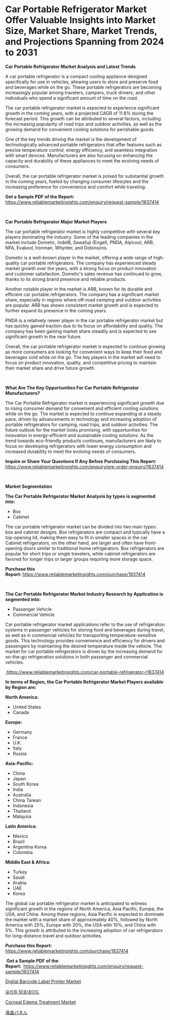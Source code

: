 <p><h1>Car Portable Refrigerator Market Offer Valuable Insights into Market Size, Market Share, Market Trends, and Projections Spanning from 2024 to 2031</h1></p><p><strong>Car Portable Refrigerator Market Analysis and Latest Trends</strong></p>
<p><p>A car portable refrigerator is a compact cooling appliance designed specifically for use in vehicles, allowing users to store and preserve food and beverages while on the go. These portable refrigerators are becoming increasingly popular among travelers, campers, truck drivers, and other individuals who spend a significant amount of time on the road.</p><p>The car portable refrigerator market is expected to experience significant growth in the coming years, with a projected CAGR of 11.8% during the forecast period. This growth can be attributed to several factors, including the increasing popularity of road trips and outdoor activities, as well as the growing demand for convenient cooling solutions for perishable goods.</p><p>One of the key trends driving the market is the development of technologically advanced portable refrigerators that offer features such as precise temperature control, energy efficiency, and seamless integration with smart devices. Manufacturers are also focusing on enhancing the capacity and durability of these appliances to meet the evolving needs of consumers.</p><p>Overall, the car portable refrigerator market is poised for substantial growth in the coming years, fueled by changing consumer lifestyles and the increasing preference for convenience and comfort while traveling.</p></p>
<p><strong>Get a Sample PDF of the Report:&nbsp;</strong> <a href="https://www.reliablemarketinsights.com/enquiry/request-sample/1837414">https://www.reliablemarketinsights.com/enquiry/request-sample/1837414</a></p>
<p>&nbsp;</p>
<p><strong>Car Portable Refrigerator Major Market Players</strong></p>
<p><p>The car portable refrigerator market is highly competitive with several key players dominating the industry. Some of the leading companies in the market include Dometic, IndelB, Sawafuji (Engel), PNDA, Alpicool, ARB, NFA, Evakool, Ironman, Whynter, and Dobinsons.</p><p>Dometic is a well-known player in the market, offering a wide range of high-quality car portable refrigerators. The company has experienced steady market growth over the years, with a strong focus on product innovation and customer satisfaction. Dometic's sales revenue has continued to grow, thanks to its strong brand presence and reliable products.</p><p>Another notable player in the market is ARB, known for its durable and efficient car portable refrigerators. The company has a significant market share, especially in regions where off-road camping and outdoor activities are popular. ARB has shown consistent market growth and is expected to further expand its presence in the coming years.</p><p>PNDA is a relatively newer player in the car portable refrigerator market but has quickly gained traction due to its focus on affordability and quality. The company has been gaining market share steadily and is expected to see significant growth in the near future.</p><p>Overall, the car portable refrigerator market is expected to continue growing as more consumers are looking for convenient ways to keep their food and beverages cold while on the go. The key players in the market will need to focus on product innovation, quality, and competitive pricing to maintain their market share and drive future growth.</p></p>
<p>&nbsp;</p>
<p><strong>What Are The Key Opportunities For Car Portable Refrigerator Manufacturers?</strong></p>
<p><p>The Car Portable Refrigerator market is experiencing significant growth due to rising consumer demand for convenient and efficient cooling solutions while on the go. The market is expected to continue expanding at a steady pace, driven by advancements in technology and increasing adoption of portable refrigerators for camping, road trips, and outdoor activities. The future outlook for the market looks promising, with opportunities for innovation in energy-efficient and sustainable cooling solutions. As the trend towards eco-friendly products continues, manufacturers are likely to focus on developing refrigerators with lower energy consumption and increased durability to meet the evolving needs of consumers.</p></p>
<p><strong>Inquire or Share Your Questions If Any Before Purchasing This Report:</strong> <a href="https://www.reliablemarketinsights.com/enquiry/pre-order-enquiry/1837414">https://www.reliablemarketinsights.com/enquiry/pre-order-enquiry/1837414</a></p>
<p>&nbsp;</p>
<p><strong>Market Segmentation</strong></p>
<p><strong>The Car Portable Refrigerator Market Analysis by types is segmented into:</strong></p>
<p><ul><li>Box</li><li>Cabinet</li></ul></p>
<p><p>The car portable refrigerator market can be divided into two main types: box and cabinet designs. Box refrigerators are compact and typically have a top-opening lid, making them easy to fit in smaller spaces in the car. Cabinet refrigerators, on the other hand, are larger and often have front-opening doors similar to traditional home refrigerators. Box refrigerators are popular for short trips or single travelers, while cabinet refrigerators are favored for longer trips or larger groups requiring more storage space.</p></p>
<p><strong>Purchase this Report:&nbsp;</strong><a href="https://www.reliablemarketinsights.com/purchase/1837414">https://www.reliablemarketinsights.com/purchase/1837414</a></p>
<p>&nbsp;</p>
<p><strong>The Car Portable Refrigerator Market Industry Research by Application is segmented into:</strong></p>
<p><ul><li>Passenger Vehicle</li><li>Commercial Vehicle</li></ul></p>
<p><p>Car portable refrigerator market applications refer to the use of refrigeration systems in passenger vehicles for storing food and beverages during travel, as well as in commercial vehicles for transporting temperature-sensitive goods. This technology provides convenience and efficiency for drivers and passengers by maintaining the desired temperature inside the vehicle. The market for car portable refrigerators is driven by the increasing demand for on-the-go refrigeration solutions in both passenger and commercial vehicles.</p></p>
<p><a href="https://www.reliablemarketinsights.com/car-portable-refrigerator-r1837414">&nbsp;https://www.reliablemarketinsights.com/car-portable-refrigerator-r1837414</a></p>
<p><strong>In terms of Region, the Car Portable Refrigerator Market Players available by Region are:</strong></p>
<p>
    <p> <strong> North America: </strong>
        <ul>
            <li>United States</li>
            <li>Canada</li>
        </ul>
        </p> 
    <p> <strong> Europe: </strong>
        <ul>
            <li>Germany</li>
            <li>France</li>
            <li>U.K.</li>
            <li>Italy</li>
            <li>Russia</li>
        </ul>
        </p> 
    <p> <strong> Asia-Pacific: </strong>
        <ul>
            <li>China</li>
            <li>Japan</li>
            <li>South Korea</li>
            <li>India</li>
            <li>Australia</li>
            <li>China Taiwan</li>
            <li>Indonesia</li>
            <li>Thailand</li>
            <li>Malaysia</li>
        </ul>
        </p> 
    <p> <strong> Latin America: </strong>
        <ul>
            <li>Mexico</li>
            <li>Brazil</li>
            <li>Argentina Korea</li>
            <li>Colombia</li>
        </ul>
        </p> 
    <p> <strong> Middle East & Africa: </strong>
        <ul>
            <li>Turkey</li>
            <li>Saudi</li>
            <li>Arabia</li>
            <li>UAE</li>
            <li>Korea</li>
        </ul>
    </p>
    </p>
<p><p>The global car portable refrigerator market is anticipated to witness significant growth in the regions of North America, Asia Pacific, Europe, the USA, and China. Among these regions, Asia Pacific is expected to dominate the market with a market share of approximately 40%, followed by North America with 25%, Europe with 20%, the USA with 10%, and China with 5%. This growth is attributed to the increasing adoption of car refrigerators for long-distance travel and outdoor activities.</p></p>
<p><strong>Purchase this Report: </strong><a href="https://www.reliablemarketinsights.com/purchase/1837414">https://www.reliablemarketinsights.com/purchase/1837414</a></p>
<p>&nbsp;<strong>Get a Sample PDF of the Report:&nbsp;&nbsp;</strong><a href="https://www.reliablemarketinsights.com/enquiry/request-sample/1837414">https://www.reliablemarketinsights.com/enquiry/request-sample/1837414</a></p>
<p><strong></strong></p>
<p><p><a href="https://issuu.com/reportprime-2/docs/digital-barcode-label-printer-market-size-2030.ppt">Digital Barcode Label Printer Market</a></p><p><a href="https://github.com/vss5505pa7z1p/Market-Research-Report-List-3/blob/main/68307754331.md">유리질 탐포네이드</a></p><p><a href="https://github.com/labibmmn112/Market-Research-Report-List-1/blob/main/corneal-edema-treatment-market.md">Corneal Edema Treatment Market</a></p><p><a href="https://github.com/pepo3k/Market-Research-Report-List-2/blob/main/4575186717.md">液晶パネル</a></p></p>